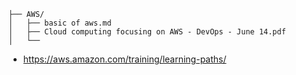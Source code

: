 ```
├── AWS/
│   ├── basic of aws.md
│   ├── Cloud computing focusing on AWS - DevOps - June 14.pdf
│   └── 
```

- https://aws.amazon.com/training/learning-paths/
